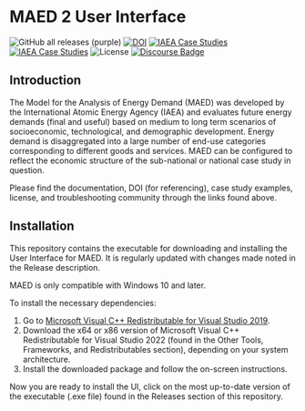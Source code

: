 # MAED 2 User Interface
![GitHub all releases (purple)](https://img.shields.io/github/downloads/Model-for-Analysis-of-Energy-Demand/MAED-UI/total?color=purple)
[![DOI](https://zenodo.org/badge/DOI/10.5281/zenodo.10189303.svg)](https://doi.org/10.5281/zenodo.10189303)
[![IAEA Case Studies](https://img.shields.io/badge/Documentation-MAED2-yellow)](https://www.iaea.org/publications/7430/model-for-analysis-of-energy-demand-maed-2)
[![IAEA Case Studies](https://img.shields.io/badge/Examples-IAEA_Case_Studies-red)](https://www.iaea.org/topics/energy-planning/case-studies)
![License](https://img.shields.io/github/license/Model-for-Analysis-of-Energy-Demand/MAED-UI)
[![Discourse Badge](https://img.shields.io/badge/Discourse-Community-pink)](https://forum.u4ria.org/)

## Introduction
The Model for the Analysis of Energy Demand (MAED) was developed by the International Atomic Energy Agency (IAEA) and evaluates future energy demands (final and useful) based on medium to long term scenarios of socioeconomic, technological, and demographic development. Energy demand is disaggregated into a large number of end-use categories corresponding to different goods and services. MAED can be configured to reflect the economic structure of the sub-national or national case study in question.

Please find the documentation, DOI (for referencing), case study examples, license, and troubleshooting community through the links found above.

## Installation
This repository contains the executable for downloading and installing the User Interface for MAED. It is regularly updated with changes made noted in the Release description.

MAED is only compatible with Windows 10 and later.

To install the necessary dependencies:
1. Go to [Microsoft Visual C++ Redistributable for Visual Studio 2019](https://visualstudio.microsoft.com/downloads/#microsoft-visual-c-redistributable-for-visual-studio-2019).
2. Download the x64 or x86 version of Microsoft Visual C++ Redistributable for Visual Studio 2022 (found in the Other Tools, Frameworks, and Redistributables section), depending on your system architecture.
3. Install the downloaded package and follow the on-screen instructions.

Now you are ready to install the UI, click on the most up-to-date version of the executable (.exe file) found in the Releases section of this repository.
